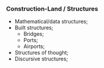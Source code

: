 ### Construction-Land / Structures
* Mathematical/data structures;
* Built structures;
  *  Bridges;
  * Ports;
  * Airports;
* Structures of thought;
* Discursive structures;
